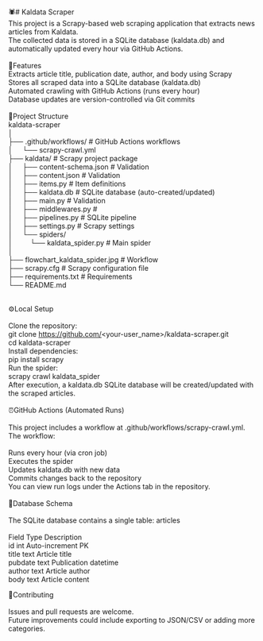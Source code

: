 🕷️# Kaldata Scraper 
<br />
This project is a Scrapy-based web scraping application that extracts news articles from Kaldata.<br />
The collected data is stored in a SQLite database (kaldata.db) and automatically updated every hour via GitHub Actions.<br />
<br />
🚀Features 
<br />
Extracts article title, publication date, author, and body using Scrapy<br />
Stores all scraped data into a SQLite database (kaldata.db)<br />
Automated crawling with GitHub Actions (runs every hour)<br />
Database updates are version-controlled via Git commits<br />
<br />
📂Project Structure <br />
kaldata-scraper<br />
│<br />
├── .github/workflows/             # GitHub Actions workflows<br />
│ &nbsp; &nbsp;  └── scrapy-crawl.yml<br />
├── kaldata/                      # Scrapy project package<br />
│  &nbsp; &nbsp; ├── content-schema.json        # Validation<br />
│  &nbsp; &nbsp; ├── content.json               # Validation<br />
│  &nbsp; &nbsp;  ├── items.py                  # Item definitions<br />
│  &nbsp; &nbsp;  ├── kaldata.db                # SQLite database (auto-created/updated)<br />
│  &nbsp; &nbsp;  ├── main.py                   # Validation<br />
│  &nbsp; &nbsp;  ├── middlewares.py            # <br />
│  &nbsp; &nbsp;  ├── pipelines.py              # SQLite pipeline<br />
│  &nbsp; &nbsp;  ├── settings.py               # Scrapy settings<br />
│  &nbsp; &nbsp;  └── spiders/<br />
│  &nbsp; &nbsp; &nbsp; &nbsp;      └── kaldata_spider.py      # Main spider<br />
│<br />
├── flowchart_kaldata_spider.jpg   # Workflow<br />
├── scrapy.cfg                    # Scrapy configuration file<br />
├── requirements.txt               # Requirements<br />
└── README.md<br />
<br />

⚙️Local Setup  <br />
<br />
Clone the repository:<br />
git clone https://github.com/<your-user_name>/kaldata-scraper.git<br />
cd kaldata-scraper<br />
Install dependencies:<br />
pip install scrapy<br />
Run the spider:<br />
scrapy crawl kaldata_spider<br />
After execution, a kaldata.db SQLite database will be created/updated with the scraped articles.<br />
<br />
⏰GitHub Actions (Automated Runs)  <br />
<br />
This project includes a workflow at .github/workflows/scrapy-crawl.yml.<br />
The workflow:<br />
<br />
Runs every hour (via cron job)<br />
Executes the spider<br />
Updates kaldata.db with new data<br />
Commits changes back to the repository<br />
You can view run logs under the Actions tab in the repository.<br />
<br />
📝Database Schema  <br />
<br />
The SQLite database contains a single table: articles<br />
<br />
Field	Type	Description<br />
id	int	Auto-increment PK<br />
title	text	Article title<br />
pubdate	text	Publication datetime<br />
author	text	Article author<br />
body	text	Article content<br />

🔧Contributing <br />
<br />
Issues and pull requests are welcome.<br />
Future improvements could include exporting to JSON/CSV or adding more categories.<br />

